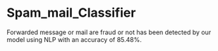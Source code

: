 # Spam_mail_Classifier
Forwarded message or mail are fraud or not has been detected by our model using NLP with an accuracy of 85.48%. 
